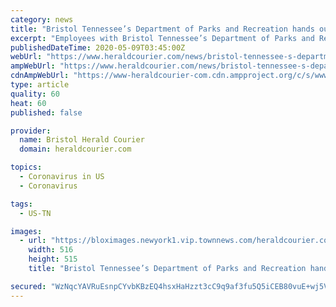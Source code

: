 ```yaml
---
category: news
title: "Bristol Tennessee’s Department of Parks and Recreation hands out masks"
excerpt: "Employees with Bristol Tennessee’s Department of Parks and Recreation wore masks while they stood in the rain Friday afternoon to hand out free cloth masks to a"
publishedDateTime: 2020-05-09T03:45:00Z
webUrl: "https://www.heraldcourier.com/news/bristol-tennessee-s-department-of-parks-and-recreation-hands-out-masks/article_e5d02894-1a35-5655-aed7-74c7e75435bf.html"
ampWebUrl: "https://www.heraldcourier.com/news/bristol-tennessee-s-department-of-parks-and-recreation-hands-out-masks/article_e5d02894-1a35-5655-aed7-74c7e75435bf.amp.html"
cdnAmpWebUrl: "https://www-heraldcourier-com.cdn.ampproject.org/c/s/www.heraldcourier.com/news/bristol-tennessee-s-department-of-parks-and-recreation-hands-out-masks/article_e5d02894-1a35-5655-aed7-74c7e75435bf.amp.html"
type: article
quality: 60
heat: 60
published: false

provider:
  name: Bristol Herald Courier
  domain: heraldcourier.com

topics:
  - Coronavirus in US
  - Coronavirus

tags:
  - US-TN

images:
  - url: "https://bloximages.newyork1.vip.townnews.com/heraldcourier.com/content/tncms/assets/v3/editorial/c/f2/cf2a50f4-640c-11ea-9fce-875851801b2d/5e69a48bd3b8f.image.jpg"
    width: 516
    height: 515
    title: "Bristol Tennessee’s Department of Parks and Recreation hands out masks"

secured: "WzNqcYAVRuEsnpCYvbKBzEQ4hsxHaHzzt3cC9q9af3fu5Q5iCEB80vuE+wj5Vctx0olGXBxjsQYgDyl60PMRt4z+EdSDnEd1eCPlWNjJgXMIZYXY6L43koNqPaFlTV6oLduxYSjikPLK8HQKyERG6VkecRRfdx3Dn9aSt4ZzXO3yLSymKBITIB/Nb3GvtOjKeeretxvTyqgUk9YQoqoc5gg0lXJncWZn30BgW86+P22b/kt0vTivIJlAYubnrHdoLXyjBVWtl4BvxJqvt3BteOeRhtnmZ+cmdqlmE0CKcMMEyRZ1J3d6mhsrxQzR1lwx;sqNR01V2pqHn1ICL8KFH0w=="
---
```


